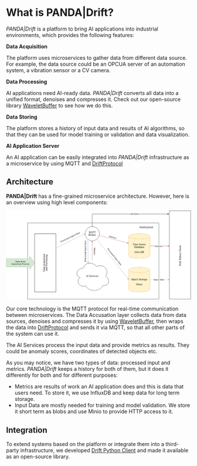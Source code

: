 # What is PANDA|Drift?

_PANDA|Drift_ is a platform to bring AI applications into industrial environments, which provides the
following features:

**Data Acquisition**

The platform uses microservices to gather data from different data source.
For example, the data source could be an OPCUA server of an automation system, a vibration sensor or a CV camera.

**Data Processing**

AI applications need AI-ready data. _PANDA|Drift_ converts all data into a unified format, denoises and compresses it.
Check out our open-source library [WaveletBuffer][1] to see how we do this.

**Data Storing**

The platform stores a history of input data and results of AI algorithms,
so that they can be used for model training or validation and data visualization.

**AI Application Server**

An AI application can be easily integrated into _PANDA|Drift_ infrastructure as a microservice by using MQTT and
[DriftProtocol][2]

## Architecture

**PANDA|Drift** has a fine-grained microservice architecture.
However, here is an overview using high level components:

![PANDA|Drift Architecture](img/DrfitStrutcure.drawio.png "PANDA|Drift Architecture")

Our core technology is the MQTT protocol for real-time communication between microservices.
The Data Accusation layer collects data from data sources, denoises and compresses it by using [WaveletBuffer][1], then
wraps the data into [DriftProtocol][2] and sends it via MQTT, so that all other parts of the system can use it.

The AI Services process the input data and provide metrics as results. They could be anomaly scores,
coordinates of detected objects etc.

As you may notice, we have two types of data: processed input and metrics. _PANDA|Drift_ keeps a history for both
of them, but it does it differently for both and for different purposes:

* Metrics are results of work an AI application does and this is data that users need. To store it, we use InfluxDB and keep
  data for long term storage.
* Input Data are mostly needed for training and model validation. We store it short term as blobs and use Minio
  to provide HTTP access to it.

## Integration

To extend systems based on the platform or integrate them into a third-party infrastructure, we
developed [Drift Python Client][3] and made it available as an open-source library.

[1]:https://github.com/panda-official/WaveletBuffer

[2]:https://github.com/panda-official/DriftProtocol

[3]:https://github.com/panda-official/DriftPythonClient
